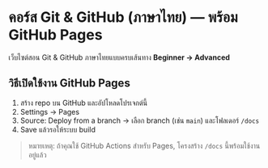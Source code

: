 # คอร์ส Git & GitHub (ภาษาไทย) — พร้อม GitHub Pages

เว็บไซต์สอน Git & GitHub ภาษาไทยแบบครบเส้นทาง **Beginner → Advanced**

## วิธีเปิดใช้งาน GitHub Pages
1) สร้าง repo บน GitHub และอัปโหลดโปรเจกต์นี้
2) Settings → Pages
3) Source: Deploy from a branch → เลือก branch (เช่น `main`) และโฟลเดอร์ `/docs`
4) Save แล้วรอให้ระบบ build

> หมายเหตุ: ถ้าคุณใช้ GitHub Actions สำหรับ Pages, โครงสร้าง `/docs` นี้พร้อมใช้งานอยู่แล้ว
